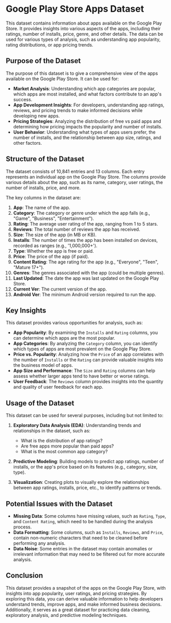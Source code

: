 # Google Play Store Apps Dataset

This dataset contains information about apps available on the Google Play Store. It provides insights into various aspects of the apps, including their ratings, number of installs, price, genre, and other details. The data can be used for various types of analysis, such as understanding app popularity, rating distributions, or app pricing trends.

## Purpose of the Dataset

The purpose of this dataset is to give a comprehensive view of the apps available on the Google Play Store. It can be used for:

- **Market Analysis**: Understanding which app categories are popular, which apps are most installed, and what factors contribute to an app's success.
- **App Development Insights**: For developers, understanding app ratings, reviews, and pricing trends to make informed decisions while developing new apps.
- **Pricing Strategies**: Analyzing the distribution of free vs paid apps and determining how pricing impacts the popularity and number of installs.
- **User Behavior**: Understanding what types of apps users prefer, the number of installs, and the relationship between app size, ratings, and other factors.

## Structure of the Dataset

The dataset consists of 10,841 entries and 13 columns. Each entry represents an individual app on the Google Play Store. The columns provide various details about the app, such as its name, category, user ratings, the number of installs, price, and more.

The key columns in the dataset are:

1. **App**: The name of the app.
2. **Category**: The category or genre under which the app falls (e.g., "Game", "Business", "Entertainment").
3. **Rating**: The average user rating of the app, ranging from 1 to 5 stars.
4. **Reviews**: The total number of reviews the app has received.
5. **Size**: The size of the app (in MB or KB).
6. **Installs**: The number of times the app has been installed on devices, recorded as ranges (e.g., '1,000,000+').
7. **Type**: Whether the app is free or paid.
8. **Price**: The price of the app (if paid).
9. **Content Rating**: The age rating for the app (e.g., "Everyone", "Teen", "Mature 17+").
10. **Genres**: The genres associated with the app (could be multiple genres).
11. **Last Updated**: The date the app was last updated on the Google Play Store.
12. **Current Ver**: The current version of the app.
13. **Android Ver**: The minimum Android version required to run the app.

## Key Insights

This dataset provides various opportunities for analysis, such as:

- **App Popularity**: By examining the `Installs` and `Rating` columns, you can determine which apps are the most popular.
- **App Categories**: By analyzing the `Category` column, you can identify which types of apps are most prevalent on the Google Play Store.
- **Price vs. Popularity**: Analyzing how the `Price` of an app correlates with the number of `Installs` or the `Rating` can provide valuable insights into the business model of apps.
- **App Size and Performance**: The `Size` and `Rating` columns can help assess whether larger apps tend to have better or worse ratings.
- **User Feedback**: The `Reviews` column provides insights into the quantity and quality of user feedback for each app.

## Usage of the Dataset

This dataset can be used for several purposes, including but not limited to:

1. **Exploratory Data Analysis (EDA)**: Understanding trends and relationships in the dataset, such as:
   - What is the distribution of app ratings?
   - Are free apps more popular than paid apps?
   - What is the most common app category?
   
2. **Predictive Modeling**: Building models to predict app ratings, number of installs, or the app's price based on its features (e.g., category, size, type).

3. **Visualization**: Creating plots to visually explore the relationships between app ratings, installs, price, etc., to identify patterns or trends.

## Potential Issues with the Dataset

- **Missing Data**: Some columns have missing values, such as `Rating`, `Type`, and `Content Rating`, which need to be handled during the analysis process.
- **Data Formatting**: Some columns, such as `Installs`, `Reviews`, and `Price`, contain non-numeric characters that need to be cleaned before performing any analysis.
- **Data Noise**: Some entries in the dataset may contain anomalies or irrelevant information that may need to be filtered out for more accurate analysis.

## Conclusion

This dataset provides a snapshot of the apps on the Google Play Store, with insights into app popularity, user ratings, and pricing strategies. By exploring this data, you can derive valuable information to help developers understand trends, improve apps, and make informed business decisions. Additionally, it serves as a great dataset for practicing data cleaning, exploratory analysis, and predictive modeling techniques.
